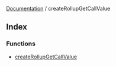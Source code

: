 [Documentation](../README.md) / createRollupGetCallValue

## Index

### Functions

- [createRollupGetCallValue](functions/createRollupGetCallValue.md)
